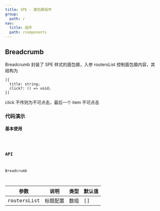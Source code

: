 ```yaml
---
title: SPE - 面包屑组件
group:
  path: /
nav:
  title: 组件
  path: /components
---
```


## Breadcrumb

Breadcrumb 封装了 SPE 样式的面包屑，入参 routersList 控制面包屑内容，其结构为

```tsx | pure
[{
  title: string;
  click?: () => void;
}]
```

click 不传则为不可点击，最后一个 item 不可点击

### 代码演示

#### 基本使用

<code src="./demos/basic.tsx" iframe="200px"/>

### API

Breadcrumb

| 参数        | 说明     | 类型 | 默认值 |
| ----------- | -------- | ---- | ------ |
| routersList | 标题配置 | 数组 | []     |
